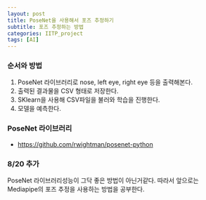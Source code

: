 ```yaml
---
layout: post
title: PoseNet을 사용해서 포즈 추정하기
subtitle: 포즈 추정하는 방법
categories: IITP_project
tags: [AI]
---
```


### 순서와 방법

1. PoseNet 라이브러리로 nose, left eye, right eye 등을 출력해본다.
2. 출력된 결과물을 CSV 형태로 저장한다.
3. SKlearn을 사용해 CSV파일을 불러와 학습을 진행한다.
4. 모델을 예측한다.

### PoseNet 라이브러리

* https://github.com/rwightman/posenet-python


### 8/20 추가

PoseNet 라이브러리성능이 그닥 좋은 방법이 아닌거같다. 따라서 앞으로는 Mediapipe의 포즈 추정을 사용하는 방법을 공부한다.




